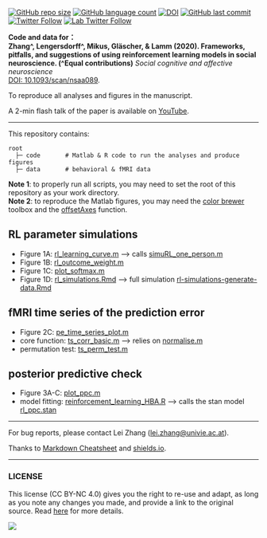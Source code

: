 [![GitHub repo size](https://img.shields.io/github/repo-size/lei-zhang/socialRL?color=brightgreen&logo=github)](https://github.com/lei-zhang/socialRL)
[![GitHub language count](https://img.shields.io/github/languages/count/lei-zhang/socialRL?color=brightgreen&logo=github)](https://github.com/lei-zhang/socialRL)
[![DOI](https://img.shields.io/badge/DOI-10.1093%2Fscan%2Fnsaa089-informational)](http://dx.doi.org/10.1093/scan/nsaa089)
[![GitHub last commit](https://img.shields.io/github/last-commit/lei-zhang/socialRL?color=orange&logo=github)](https://github.com/lei-zhang/socialRL)<br />
[![Twitter Follow](https://img.shields.io/twitter/follow/lei_zhang_lz?label=%40lei_zhang_lz)](https://twitter.com/lei_zhang_lz)
[![Lab Twitter Follow](https://img.shields.io/twitter/follow/ScanUnit?label=%40ScanUnit)](https://twitter.com/ScanUnit)


**Code and data for： <br />
Zhang^, Lengersdorff^, Mikus, Gläscher, & Lamm (2020). Frameworks, pitfalls, and suggestions of using reinforcement learning models in social neuroscience. (^Equal contributions)** *Social cognitive and affective neuroscience* <br />
[DOI: 10.1093/scan/nsaa089](https://doi.org/10.1093/scan/nsaa089).

To reproduce all analyses and figures in the manuscript. 

A 2-min flash talk of the paper is available on [YouTube](https://youtu.be/JQMfpf1-mGE). 
___

This repository contains:
```
root
  ├─ code       # Matlab & R code to run the analyses and produce figures
  ├─ data       # behavioral & fMRI data
```

**Note 1**: to properly run all scripts, you may need to set the root of this repository as your work directory. <br />
**Note 2**: to reproduce the Matlab figures, you may need the [color brewer](https://www.mathworks.com/matlabcentral/fileexchange/34087-cbrewer-colorbrewer-schemes-for-matlab) toolbox and the [offsetAxes](https://github.com/anne-urai/Tools/blob/master/plotting/offsetAxes.m) function. 

## RL parameter simulations
* Figure 1A: [rl_learning_curve.m](code/rl_learning_curve.m) --> calls [simuRL_one_person.m](code/simuRL_one_person.m)
* Figure 1B: [rl_outcome_weight.m](code/rl_outcome_weight.m)
* Figure 1C: [plot_softmax.m](code/plot_softmax.m)
* Figure 1D: [rl_simulations.Rmd](code/rl_simulations.Rmd) --> full simulation [rl-simulations-generate-data.Rmd](code/rl-simulations-generate-data.Rmd)

## fMRI time series of the prediction error
* Figure 2C: [pe_time_series_plot.m](code/pe_time_series_plot.m)
* core function: [ts_corr_basic.m](code/ts_corr_basic.m) --> relies on [normalise.m](code/normalise.m)
* permutation test: [ts_perm_test.m](code/ts_perm_test.m)

## posterior predictive check
* Figure 3A-C: [plot_ppc.m](code/plot_ppc.m)
* model fitting: [reinforcement_learning_HBA.R](code/reinforcement_learning_HBA.R) --> calls the stan model [rl_ppc.stan](code/rl_ppc.stan)


___

For bug reports, please contact Lei Zhang ([lei.zhang@univie.ac.at](mailto:lei.zhang@univie.ac.at)).

Thanks to [Markdown Cheatsheet](https://github.com/adam-p/markdown-here/wiki/Markdown-Cheatsheet) and [shields.io](https://shields.io/).

___

### LICENSE

This license (CC BY-NC 4.0) gives you the right to re-use and adapt, as long as you note any changes you made, and provide a link to the original source. Read [here](https://creativecommons.org/licenses/by-nc/4.0/) for more details. 

![](https://upload.wikimedia.org/wikipedia/commons/9/99/Cc-by-nc_icon.svg)
